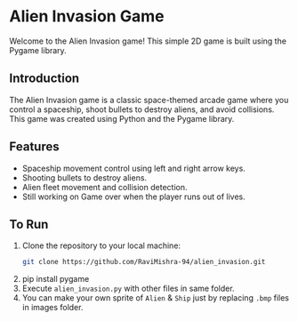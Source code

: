 # Alien Invasion Game

Welcome to the Alien Invasion game! This simple 2D game is built using the Pygame library.

## Introduction

The Alien Invasion game is a classic space-themed arcade game where you control a spaceship, shoot bullets to destroy aliens, and avoid collisions. This game was created using Python and the Pygame library.

## Features

- Spaceship movement control using left and right arrow keys.
- Shooting bullets to destroy aliens.
- Alien fleet movement and collision detection.
- Still working on Game over when the player runs out of lives.

## To Run

1. Clone the repository to your local machine:
   ```bash
   git clone https://github.com/RaviMishra-94/alien_invasion.git
2. pip install pygame
3. Execute `alien_invasion.py` with other files in same folder.
4. You can make your own sprite of `Alien` & `Ship` just by replacing `.bmp` files in images folder.
